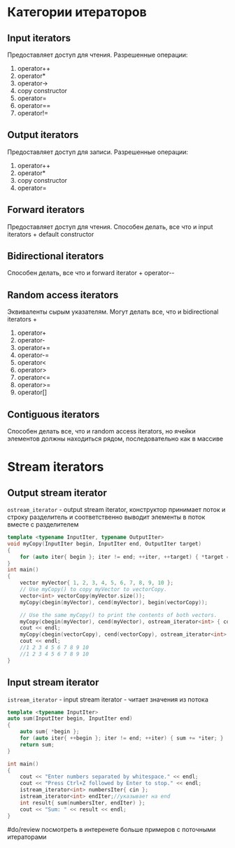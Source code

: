 # Категории итераторов
## Input iterators
Предоставляет доступ для чтения. Разрешенные операции:
1. operator++
2. operator*
3. operator->
4. copy constructor
5. operator=
6. operator==
7. operator!=


## Output iterators
Предоставляет доступ для записи. Разрешенные операции:
1. operator++
2. operator*
3. copy constructor
4. operator=


## Forward iterators
Предоставляет доступ для чтения. Способен делать, все что и input iterators + default constructor

## Bidirectional iterators
Способен делать, все что и forward iterator + operator--

## Random access iterators
Эквиваленты сырым указателям. Могут делать все, что и bidirectional iterators +
1. operator+
2. operator-
3. operator+=
4. operator-=
5. operator<
6. operator>
7. operator<=
8. operator>=
9. operator[]


## Contiguous iterators
Способен делать все, что и random access iterators, но ячейки элементов должны находиться рядом, последовательно как в массиве

# Stream iterators
## Output stream iterator
`ostream_iterator` - output stream iterator, конструктор принимает поток и строку разделитель и соответственно выводит элементы в поток вместе с разделителем

```cpp
template <typename InputIter, typename OutputIter>
void myCopy(InputIter begin, InputIter end, OutputIter target)
{
	for (auto iter{ begin }; iter != end; ++iter, ++target) { *target = *iter; }
}
int main()
{
	vector myVector{ 1, 2, 3, 4, 5, 6, 7, 8, 9, 10 };
	// Use myCopy() to copy myVector to vectorCopy.
	vector<int> vectorCopy(myVector.size());
	myCopy(cbegin(myVector), cend(myVector), begin(vectorCopy));

	// Use the same myCopy() to print the contents of both vectors.
	myCopy(cbegin(myVector), cend(myVector), ostream_iterator<int> { cout, " " });
	cout << endl;
	myCopy(cbegin(vectorCopy), cend(vectorCopy), ostream_iterator<int> { cout, " " });
	cout << endl;
	//1 2 3 4 5 6 7 8 9 10
	//1 2 3 4 5 6 7 8 9 10
}
```

## Input stream iterator
`istream_iterator` - input stream iterator - читает значения из потока

```cpp
template <typename InputIter>
auto sum(InputIter begin, InputIter end)
{
	auto sum{ *begin };
	for (auto iter{ ++begin }; iter != end; ++iter) { sum += *iter; }
	return sum;
}

int main()
{
	cout << "Enter numbers separated by whitespace." << endl;
	cout << "Press Ctrl+Z followed by Enter to stop." << endl;
	istream_iterator<int> numbersIter{ cin };
	istream_iterator<int> endIter;//указывает на end
	int result{ sum(numbersIter, endIter) };
	cout << "Sum: " << result << endl;
}
```

#do/review посмотреть в интеренете больше примеров с поточными итераторами